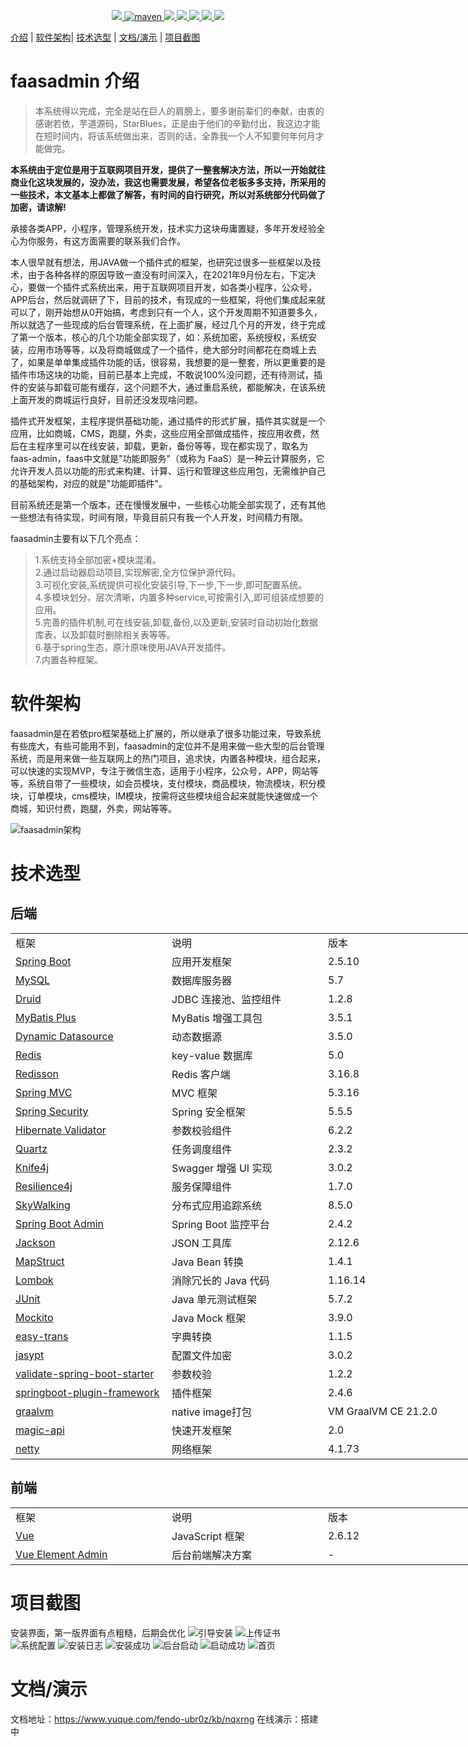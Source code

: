 <p align="center">
    <a target="_blank" href="https://www.oracle.com/technetwork/java/javase/downloads/index.html">
        <img src="https://img.shields.io/badge/JDK-1.8+-green.svg" />
    </a>
    <a href="https://search.maven.org/search?q=com.faasadmin">
        <img alt="maven" src="https://img.shields.io/maven-central/v/com.faasadmin/faas-dependencies.svg?style=flat-square">
    </a>
    <a target="_blank" href="https://www.faasadmin.com">
        <img src="https://img.shields.io/badge/Docs-latest-blue.svg"/>
    </a>
    <a target="_blank" href="https://github.com/faasadmin/faasadmin/releases">
        <img src="https://img.shields.io/github/v/release/faasadmin/faasadmin?logo=github">
    </a>
    <a target="_blank" href="https://gitee.com/faasadmin/faasadmin">
        <img src="https://gitee.com/faasadmin/faasadmin/badge/star.svg?theme=white" />
    </a>
    <a target="_blank" href="https://github.com/faasadmin/faasadmin">
        <img src="https://img.shields.io/github/stars/faasadmin/faasadmin.svg?style=social"/>
    </a>
    <a target="_blank" href="https://jq.qq.com/?_wv=1027&k=KftO146A">
        <img src="https://img.shields.io/badge/QQ群-682834142-blue">
    </a>
</p>

[介绍](#介绍) | [软件架构](#软件架构)| [技术选型](#技术选型) | [文档/演示](#文档演示) | [项目截图](#项目截图)

# faasadmin 介绍

>本系统得以完成，完全是站在巨人的肩膀上，要多谢前辈们的奉献，由衷的感谢若依，芋道源码，StarBlues，正是由于他们的辛勤付出，我这边才能在短时间内，将该系统做出来，否则的话，全靠我一个人不知要何年何月才能做完。

**本系统由于定位是用于互联网项目开发，提供了一整套解决方法，所以一开始就往商业化这块发展的，没办法，我这也需要发展，希望各位老板多多支持，所采用的一些技术，本文基本上都做了解答，有时间的自行研究，所以对系统部分代码做了加密，请谅解!**

承接各类APP，小程序，管理系统开发，技术实力这块毋庸置疑，多年开发经验全心为你服务，有这方面需要的联系我们合作。

本人很早就有想法，用JAVA做一个插件式的框架，也研究过很多一些框架以及技术，由于各种各样的原因导致一直没有时间深入，在2021年9月份左右，下定决心，要做一个插件式系统出来，用于互联网项目开发，如各类小程序，公众号，APP后台，然后就调研了下，目前的技术，有现成的一些框架，将他们集成起来就可以了，刚开始想从0开始搞，考虑到只有一个人，这个开发周期不知道要多久，所以就选了一些现成的后台管理系统，在上面扩展，经过几个月的开发，终于完成了第一个版本，核心的几个功能全部实现了，如：系统加密，系统授权，系统安装，应用市场等等，以及将商城做成了一个插件，绝大部分时间都花在商城上去了，如果是单单集成插件功能的话，很容易，我想要的是一整套，所以更重要的是插件市场这块的功能，目前已基本上完成，不敢说100%没问题，还有待测试，插件的安装与卸载可能有缓存，这个问题不大，通过重启系统，都能解决，在该系统上面开发的商城运行良好，目前还没发现啥问题。

插件式开发框架，主程序提供基础功能，通过插件的形式扩展，插件其实就是一个应用，比如商城，CMS，跑腿，外卖，这些应用全部做成插件，按应用收费，然后在主程序里可以在线安装，卸载，更新，备份等等，现在都实现了，取名为faas-admin，faas中文就是"功能即服务"（或称为 FaaS）是一种云计算服务，它允许开发人员以功能的形式来构建、计算、运行和管理这些应用包，无需维护自己的基础架构，对应的就是"功能即插件"。

目前系统还是第一个版本，还在慢慢发展中，一些核心功能全部实现了，还有其他一些想法有待实现，时间有限，毕竟目前只有我一个人开发，时间精力有限。

faasadmin主要有以下几个亮点：

>1.系统支持全部加密+模块混淆。<br>
>2.通过启动器启动项目,实现解密,全方位保护源代码。<br>
>3.可视化安装,系统提供可视化安装引导,下一步,下一步,即可配置系统。<br>
>4.多模块划分，层次清晰，内置多种service,可按需引入,即可组装成想要的应用。<br>
>5.完善的插件机制,可在线安装,卸载,备份,以及更新,安装时自动初始化数据库表，以及卸载时删除相关表等等。<br>
>6.基于spring生态，原汁原味使用JAVA开发插件。<br>
>7.内置各种框架。<br>

# 软件架构

faasadmin是在若依pro框架基础上扩展的，所以继承了很多功能过来，导致系统有些庞大，有些可能用不到，faasadmin的定位并不是用来做一些大型的后台管理系统，而是用来做一些互联网上的热门项目，追求快，内置各种模块，组合起来，可以快速的实现MVP，专注于微信生态，适用于小程序，公众号，APP，网站等等，系统自带了一些模块，如会员模块，支付模块，商品模块，物流模块，积分模块，订单模块，cms模块，IM模块，按需将这些模块组合起来就能快速做成一个商城，知识付费，跑腿，外卖，网站等等。

![faasadmin架构](img/img.png)

# 技术选型

## 后端

<table class="ne-table" style="width: 750px;">
	<colgroup>
		<col width="250">
			<col width="250">
				<col width="249">
	</colgroup>
	<tbody class="ne-table-inner">
		<tr class="ne-tr">
			<td class="ne-td" data-col="0">
				<div class="ne-td-content">
					<ne-p id="ub8e50e51" data-lake-id="ub8e50e51" ne-alignment="left">
						<ne-text id="uce543835" ne-bold="true" ne-fontsize="16" >
							框架
						</ne-text>
						<span class="ne-viewer-b-filler" ne-filler="block">
							<br>
						</span>
					</ne-p>
				</div>
				<div class="ne-td-break" contenteditable="false">
				</div>
			</td>
			<td class="ne-td" data-col="1">
				<div class="ne-td-content">
					<ne-p id="u8f069e31" data-lake-id="u8f069e31" ne-alignment="left">
						<ne-text id="u4e08ac18" ne-bold="true" ne-fontsize="16" >
							说明
						</ne-text>
						<span class="ne-viewer-b-filler" ne-filler="block">
							<br>
						</span>
					</ne-p>
				</div>
				<div class="ne-td-break" contenteditable="false">
				</div>
			</td>
			<td class="ne-td" data-col="2">
				<div class="ne-td-content">
					<ne-p id="u4ac0a7b2" data-lake-id="u4ac0a7b2" ne-alignment="left">
						<ne-text id="ub88dd7c1" ne-bold="true" ne-fontsize="16" >
							版本
						</ne-text>
						<span class="ne-viewer-b-filler" ne-filler="block">
							<br>
						</span>
					</ne-p>
				</div>
				<div class="ne-td-break" contenteditable="false">
				</div>
			</td>
		</tr>
		<tr class="ne-tr">
			<td class="ne-td" data-col="0">
				<div class="ne-td-content">
					<ne-p id="u957fc498" data-lake-id="u957fc498" ne-alignment="left">
						<a class="ne-link" href="https://gitee.com/link?target=https%3A%2F%2Fspring.io%2Fprojects%2Fspring-boot"
						target="_blank">
							<ne-text id="u7cbf5df2">
								Spring Boot
							</ne-text>
						</a>
						<span class="ne-viewer-b-filler" ne-filler="block">
							<br>
						</span>
					</ne-p>
				</div>
				<div class="ne-td-break" contenteditable="false">
				</div>
			</td>
			<td class="ne-td" data-col="1">
				<div class="ne-td-content">
					<ne-p id="u4285a302" data-lake-id="u4285a302" ne-alignment="left">
						<ne-text id="uaefd3ff4" ne-fontsize="16" >
							应用开发框架
						</ne-text>
						<span class="ne-viewer-b-filler" ne-filler="block">
							<br>
						</span>
					</ne-p>
				</div>
				<div class="ne-td-break" contenteditable="false">
				</div>
			</td>
			<td class="ne-td" data-col="2">
				<div class="ne-td-content">
					<ne-p id="u5a667705" data-lake-id="u5a667705" ne-alignment="left">
						<ne-text id="ufdc24d55" ne-fontsize="16" >
							2.5.10
						</ne-text>
						<span class="ne-viewer-b-filler" ne-filler="block">
							<br>
						</span>
					</ne-p>
				</div>
				<div class="ne-td-break" contenteditable="false">
				</div>
			</td>
		</tr>
		<tr class="ne-tr">
			<td class="ne-td" data-col="0" >
				<div class="ne-td-content">
					<ne-p id="u81269e1f" data-lake-id="u81269e1f" ne-alignment="left">
						<a class="ne-link" href="https://gitee.com/link?target=https%3A%2F%2Fwww.mysql.com%2Fcn%2F"
						target="_blank">
							<ne-text id="u5a8d0b6a">
								MySQL
							</ne-text>
						</a>
						<span class="ne-viewer-b-filler" ne-filler="block">
							<br>
						</span>
					</ne-p>
				</div>
				<div class="ne-td-break" contenteditable="false">
				</div>
			</td>
			<td class="ne-td" data-col="1" >
				<div class="ne-td-content">
					<ne-p id="ua59ee55c" data-lake-id="ua59ee55c" ne-alignment="left">
						<ne-text id="u42b44b1a" ne-fontsize="16">
							数据库服务器
						</ne-text>
						<span class="ne-viewer-b-filler" ne-filler="block">
							<br>
						</span>
					</ne-p>
				</div>
				<div class="ne-td-break" contenteditable="false">
				</div>
			</td>
			<td class="ne-td" data-col="2" >
				<div class="ne-td-content">
					<ne-p id="u68c13fab" data-lake-id="u68c13fab" ne-alignment="left">
						<ne-text id="uc3f541aa" ne-fontsize="16" >
							5.7
						</ne-text>
						<span class="ne-viewer-b-filler" ne-filler="block">
							<br>
						</span>
					</ne-p>
				</div>
				<div class="ne-td-break" contenteditable="false">
				</div>
			</td>
		</tr>
		<tr class="ne-tr">
			<td class="ne-td" data-col="0">
				<div class="ne-td-content">
					<ne-p id="u5545beae" data-lake-id="u5545beae" ne-alignment="left">
						<a class="ne-link" href="https://gitee.com/link?target=https%3A%2F%2Fgithub.com%2Falibaba%2Fdruid"
						target="_blank">
							<ne-text id="u608b3eaa">
								Druid
							</ne-text>
						</a>
						<span class="ne-viewer-b-filler" ne-filler="block">
							<br>
						</span>
					</ne-p>
				</div>
				<div class="ne-td-break" contenteditable="false">
				</div>
			</td>
			<td class="ne-td" data-col="1">
				<div class="ne-td-content">
					<ne-p id="ub3355c95" data-lake-id="ub3355c95" ne-alignment="left">
						<ne-text id="u9010a6b0" ne-fontsize="16" >
							JDBC 连接池、监控组件
						</ne-text>
						<span class="ne-viewer-b-filler" ne-filler="block">
							<br>
						</span>
					</ne-p>
				</div>
				<div class="ne-td-break" contenteditable="false">
				</div>
			</td>
			<td class="ne-td" data-col="2">
				<div class="ne-td-content">
					<ne-p id="u7f579156" data-lake-id="u7f579156" ne-alignment="left">
						<ne-text id="u979f4ea6" ne-fontsize="16" >
							1.2.8
						</ne-text>
						<span class="ne-viewer-b-filler" ne-filler="block">
							<br>
						</span>
					</ne-p>
				</div>
				<div class="ne-td-break" contenteditable="false">
				</div>
			</td>
		</tr>
		<tr class="ne-tr">
			<td class="ne-td" data-col="0" >
				<div class="ne-td-content">
					<ne-p id="u1e87cbc1" data-lake-id="u1e87cbc1" ne-alignment="left">
						<a class="ne-link" href="https://gitee.com/link?target=https%3A%2F%2Fmp.baomidou.com%2F"
						target="_blank">
							<ne-text id="u6b2ff3b9">
								MyBatis Plus
							</ne-text>
						</a>
						<span class="ne-viewer-b-filler" ne-filler="block">
							<br>
						</span>
					</ne-p>
				</div>
				<div class="ne-td-break" contenteditable="false">
				</div>
			</td>
			<td class="ne-td" data-col="1" >
				<div class="ne-td-content">
					<ne-p id="u78b8a1c0" data-lake-id="u78b8a1c0" ne-alignment="left">
						<ne-text id="u0a774214" ne-fontsize="16" >
							MyBatis 增强工具包
						</ne-text>
						<span class="ne-viewer-b-filler" ne-filler="block">
							<br>
						</span>
					</ne-p>
				</div>
				<div class="ne-td-break" contenteditable="false">
				</div>
			</td>
			<td class="ne-td" data-col="2" >
				<div class="ne-td-content">
					<ne-p id="ua05a3f41" data-lake-id="ua05a3f41" ne-alignment="left">
						<ne-text id="u27521712" ne-fontsize="16" >
							3.5.1
						</ne-text>
						<span class="ne-viewer-b-filler" ne-filler="block">
							<br>
						</span>
					</ne-p>
				</div>
				<div class="ne-td-break" contenteditable="false">
				</div>
			</td>
		</tr>
		<tr class="ne-tr">
			<td class="ne-td" data-col="0">
				<div class="ne-td-content">
					<ne-p id="u3353fd06" data-lake-id="u3353fd06" ne-alignment="left">
						<a class="ne-link" href="https://gitee.com/link?target=https%3A%2F%2Fdynamic-datasource.com%2F"
						target="_blank">
							<ne-text id="ucd20e905">
								Dynamic Datasource
							</ne-text>
						</a>
						<span class="ne-viewer-b-filler" ne-filler="block">
							<br>
						</span>
					</ne-p>
				</div>
				<div class="ne-td-break" contenteditable="false">
				</div>
			</td>
			<td class="ne-td" data-col="1">
				<div class="ne-td-content">
					<ne-p id="udfeff504" data-lake-id="udfeff504" ne-alignment="left">
						<ne-text id="u15648572" ne-fontsize="16" >
							动态数据源
						</ne-text>
						<span class="ne-viewer-b-filler" ne-filler="block">
							<br>
						</span>
					</ne-p>
				</div>
				<div class="ne-td-break" contenteditable="false">
				</div>
			</td>
			<td class="ne-td" data-col="2">
				<div class="ne-td-content">
					<ne-p id="uf2f1c81e" data-lake-id="uf2f1c81e" ne-alignment="left">
						<ne-text id="uecbb1c53" ne-fontsize="16" >
							3.5.0
						</ne-text>
						<span class="ne-viewer-b-filler" ne-filler="block">
							<br>
						</span>
					</ne-p>
				</div>
				<div class="ne-td-break" contenteditable="false">
				</div>
			</td>
		</tr>
		<tr class="ne-tr">
			<td class="ne-td" data-col="0" >
				<div class="ne-td-content">
					<ne-p id="uc62f992b" data-lake-id="uc62f992b" ne-alignment="left">
						<a class="ne-link" href="https://gitee.com/link?target=https%3A%2F%2Fredis.io%2F"
						target="_blank">
							<ne-text id="u6b26f59c">
								Redis
							</ne-text>
						</a>
						<span class="ne-viewer-b-filler" ne-filler="block">
							<br>
						</span>
					</ne-p>
				</div>
				<div class="ne-td-break" contenteditable="false">
				</div>
			</td>
			<td class="ne-td" data-col="1" >
				<div class="ne-td-content">
					<ne-p id="u924780a8" data-lake-id="u924780a8" ne-alignment="left">
						<ne-text id="u74b0065a" ne-fontsize="16" >
							key-value 数据库
						</ne-text>
						<span class="ne-viewer-b-filler" ne-filler="block">
							<br>
						</span>
					</ne-p>
				</div>
				<div class="ne-td-break" contenteditable="false">
				</div>
			</td>
			<td class="ne-td" data-col="2" >
				<div class="ne-td-content">
					<ne-p id="ud378d8c9" data-lake-id="ud378d8c9" ne-alignment="left">
						<ne-text id="uebd564de" ne-fontsize="16" >
							5.0
						</ne-text>
						<span class="ne-viewer-b-filler" ne-filler="block">
							<br>
						</span>
					</ne-p>
				</div>
				<div class="ne-td-break" contenteditable="false">
				</div>
			</td>
		</tr>
		<tr class="ne-tr">
			<td class="ne-td" data-col="0">
				<div class="ne-td-content">
					<ne-p id="uea951222" data-lake-id="uea951222" ne-alignment="left">
						<a class="ne-link" href="https://gitee.com/link?target=https%3A%2F%2Fgithub.com%2Fredisson%2Fredisson"
						target="_blank">
							<ne-text id="u799d9af6">
								Redisson
							</ne-text>
						</a>
						<span class="ne-viewer-b-filler" ne-filler="block">
							<br>
						</span>
					</ne-p>
				</div>
				<div class="ne-td-break" contenteditable="false">
				</div>
			</td>
			<td class="ne-td" data-col="1">
				<div class="ne-td-content">
					<ne-p id="ue95df1ac" data-lake-id="ue95df1ac" ne-alignment="left">
						<ne-text id="ua3aca03a" ne-fontsize="16" >
							Redis 客户端
						</ne-text>
						<span class="ne-viewer-b-filler" ne-filler="block">
							<br>
						</span>
					</ne-p>
				</div>
				<div class="ne-td-break" contenteditable="false">
				</div>
			</td>
			<td class="ne-td" data-col="2">
				<div class="ne-td-content">
					<ne-p id="u1d10f7f3" data-lake-id="u1d10f7f3" ne-alignment="left">
						<ne-text id="udbbc0e72" ne-fontsize="16" >
							3.16.8
						</ne-text>
						<span class="ne-viewer-b-filler" ne-filler="block">
							<br>
						</span>
					</ne-p>
				</div>
				<div class="ne-td-break" contenteditable="false">
				</div>
			</td>
		</tr>
		<tr class="ne-tr">
			<td class="ne-td" data-col="0" >
				<div class="ne-td-content">
					<ne-p id="u5a7f06e7" data-lake-id="u5a7f06e7" ne-alignment="left">
						<a class="ne-link" href="https://gitee.com/link?target=https%3A%2F%2Fgithub.com%2Fspring-projects%2Fspring-framework%2Ftree%2Fmaster%2Fspring-webmvc"
						target="_blank">
							<ne-text id="uebed5c48">
								Spring MVC
							</ne-text>
						</a>
						<span class="ne-viewer-b-filler" ne-filler="block">
							<br>
						</span>
					</ne-p>
				</div>
				<div class="ne-td-break" contenteditable="false">
				</div>
			</td>
			<td class="ne-td" data-col="1" >
				<div class="ne-td-content">
					<ne-p id="ucbf873af" data-lake-id="ucbf873af" ne-alignment="left">
						<ne-text id="u94f38f88" ne-fontsize="16" >
							MVC 框架
						</ne-text>
						<span class="ne-viewer-b-filler" ne-filler="block">
							<br>
						</span>
					</ne-p>
				</div>
				<div class="ne-td-break" contenteditable="false">
				</div>
			</td>
			<td class="ne-td" data-col="2" >
				<div class="ne-td-content">
					<ne-p id="u58e59693" data-lake-id="u58e59693" ne-alignment="left">
						<ne-text id="u84d1db03" ne-fontsize="16" >
							5.3.16
						</ne-text>
						<span class="ne-viewer-b-filler" ne-filler="block">
							<br>
						</span>
					</ne-p>
				</div>
				<div class="ne-td-break" contenteditable="false">
				</div>
			</td>
		</tr>
		<tr class="ne-tr">
			<td class="ne-td" data-col="0">
				<div class="ne-td-content">
					<ne-p id="u397f526e" data-lake-id="u397f526e" ne-alignment="left">
						<a class="ne-link" href="https://gitee.com/link?target=https%3A%2F%2Fgithub.com%2Fspring-projects%2Fspring-security"
						target="_blank">
							<ne-text id="u7201e7d5">
								Spring Security
							</ne-text>
						</a>
						<span class="ne-viewer-b-filler" ne-filler="block">
							<br>
						</span>
					</ne-p>
				</div>
				<div class="ne-td-break" contenteditable="false">
				</div>
			</td>
			<td class="ne-td" data-col="1">
				<div class="ne-td-content">
					<ne-p id="u38f28739" data-lake-id="u38f28739" ne-alignment="left">
						<ne-text id="u30810197" ne-fontsize="16" >
							Spring 安全框架
						</ne-text>
						<span class="ne-viewer-b-filler" ne-filler="block">
							<br>
						</span>
					</ne-p>
				</div>
				<div class="ne-td-break" contenteditable="false">
				</div>
			</td>
			<td class="ne-td" data-col="2">
				<div class="ne-td-content">
					<ne-p id="ubac9e398" data-lake-id="ubac9e398" ne-alignment="left">
						<ne-text id="u69859e2d" ne-fontsize="16" >
							5.5.5
						</ne-text>
						<span class="ne-viewer-b-filler" ne-filler="block">
							<br>
						</span>
					</ne-p>
				</div>
				<div class="ne-td-break" contenteditable="false">
				</div>
			</td>
		</tr>
		<tr class="ne-tr">
			<td class="ne-td" data-col="0" >
				<div class="ne-td-content">
					<ne-p id="u7d2233d8" data-lake-id="u7d2233d8" ne-alignment="left">
						<a class="ne-link" href="https://gitee.com/link?target=https%3A%2F%2Fgithub.com%2Fhibernate%2Fhibernate-validator"
						target="_blank">
							<ne-text id="ubc9da8c6">
								Hibernate Validator
							</ne-text>
						</a>
						<span class="ne-viewer-b-filler" ne-filler="block">
							<br>
						</span>
					</ne-p>
				</div>
				<div class="ne-td-break" contenteditable="false">
				</div>
			</td>
			<td class="ne-td" data-col="1" >
				<div class="ne-td-content">
					<ne-p id="u6688e391" data-lake-id="u6688e391" ne-alignment="left">
						<ne-text id="u683e4990" ne-fontsize="16" >
							参数校验组件
						</ne-text>
						<span class="ne-viewer-b-filler" ne-filler="block">
							<br>
						</span>
					</ne-p>
				</div>
				<div class="ne-td-break" contenteditable="false">
				</div>
			</td>
			<td class="ne-td" data-col="2" >
				<div class="ne-td-content">
					<ne-p id="u59f7790f" data-lake-id="u59f7790f" ne-alignment="left">
						<ne-text id="u11ccbaac" ne-fontsize="16" >
							6.2.2
						</ne-text>
						<span class="ne-viewer-b-filler" ne-filler="block">
							<br>
						</span>
					</ne-p>
				</div>
				<div class="ne-td-break" contenteditable="false">
				</div>
			</td>
		</tr>
		<tr class="ne-tr">
			<td class="ne-td" data-col="0" >
				<div class="ne-td-content">
					<ne-p id="u5796e4b7" data-lake-id="u5796e4b7" ne-alignment="left">
						<a class="ne-link" href="https://gitee.com/link?target=https%3A%2F%2Fgithub.com%2Fquartz-scheduler"
						target="_blank">
							<ne-text id="u681c1aa6">
								Quartz
							</ne-text>
						</a>
						<span class="ne-viewer-b-filler" ne-filler="block">
							<br>
						</span>
					</ne-p>
				</div>
				<div class="ne-td-break" contenteditable="false">
				</div>
			</td>
			<td class="ne-td" data-col="1" >
				<div class="ne-td-content">
					<ne-p id="u46c783a0" data-lake-id="u46c783a0" ne-alignment="left">
						<ne-text id="u0ef38f4e" ne-fontsize="16" >
							任务调度组件
						</ne-text>
						<span class="ne-viewer-b-filler" ne-filler="block">
							<br>
						</span>
					</ne-p>
				</div>
				<div class="ne-td-break" contenteditable="false">
				</div>
			</td>
			<td class="ne-td" data-col="2" >
				<div class="ne-td-content">
					<ne-p id="u87b7eb95" data-lake-id="u87b7eb95" ne-alignment="left">
						<ne-text id="uff96e4d0" ne-fontsize="16" >
							2.3.2
						</ne-text>
						<span class="ne-viewer-b-filler" ne-filler="block">
							<br>
						</span>
					</ne-p>
				</div>
				<div class="ne-td-break" contenteditable="false">
				</div>
			</td>
		</tr>
		<tr class="ne-tr">
			<td class="ne-td" data-col="0">
				<div class="ne-td-content">
					<ne-p id="u7c445bd2" data-lake-id="u7c445bd2" ne-alignment="left">
						<a class="ne-link" href="https://gitee.com/xiaoym/knife4j" target="_blank">
							<ne-text id="ua95027f9">
								Knife4j
							</ne-text>
						</a>
						<span class="ne-viewer-b-filler" ne-filler="block">
							<br>
						</span>
					</ne-p>
				</div>
				<div class="ne-td-break" contenteditable="false">
				</div>
			</td>
			<td class="ne-td" data-col="1">
				<div class="ne-td-content">
					<ne-p id="ud24a1c5e" data-lake-id="ud24a1c5e" ne-alignment="left">
						<ne-text id="u166d8b70" ne-fontsize="16" >
							Swagger 增强 UI 实现
						</ne-text>
						<span class="ne-viewer-b-filler" ne-filler="block">
							<br>
						</span>
					</ne-p>
				</div>
				<div class="ne-td-break" contenteditable="false">
				</div>
			</td>
			<td class="ne-td" data-col="2">
				<div class="ne-td-content">
					<ne-p id="u3cfd6afd" data-lake-id="u3cfd6afd" ne-alignment="left">
						<ne-text id="u2c4d4f67" ne-fontsize="16" >
							3.0.2
						</ne-text>
						<span class="ne-viewer-b-filler" ne-filler="block">
							<br>
						</span>
					</ne-p>
				</div>
				<div class="ne-td-break" contenteditable="false">
				</div>
			</td>
		</tr>
		<tr class="ne-tr">
			<td class="ne-td" data-col="0" >
				<div class="ne-td-content">
					<ne-p id="ud1c80d12" data-lake-id="ud1c80d12" ne-alignment="left">
						<a class="ne-link" href="https://gitee.com/link?target=https%3A%2F%2Fgithub.com%2Fresilience4j%2Fresilience4j"
						target="_blank">
							<ne-text id="u4c56bafd">
								Resilience4j
							</ne-text>
						</a>
						<span class="ne-viewer-b-filler" ne-filler="block">
							<br>
						</span>
					</ne-p>
				</div>
				<div class="ne-td-break" contenteditable="false">
				</div>
			</td>
			<td class="ne-td" data-col="1" >
				<div class="ne-td-content">
					<ne-p id="u7dfe9381" data-lake-id="u7dfe9381" ne-alignment="left">
						<ne-text id="u170a9620" ne-fontsize="16" >
							服务保障组件
						</ne-text>
						<span class="ne-viewer-b-filler" ne-filler="block">
							<br>
						</span>
					</ne-p>
				</div>
				<div class="ne-td-break" contenteditable="false">
				</div>
			</td>
			<td class="ne-td" data-col="2" >
				<div class="ne-td-content">
					<ne-p id="ua64de1a8" data-lake-id="ua64de1a8" ne-alignment="left">
						<ne-text id="u53084ca6" ne-fontsize="16" >
							1.7.0
						</ne-text>
						<span class="ne-viewer-b-filler" ne-filler="block">
							<br>
						</span>
					</ne-p>
				</div>
				<div class="ne-td-break" contenteditable="false">
				</div>
			</td>
		</tr>
		<tr class="ne-tr">
			<td class="ne-td" data-col="0">
				<div class="ne-td-content">
					<ne-p id="u3df0aeef" data-lake-id="u3df0aeef" ne-alignment="left">
						<a class="ne-link" href="https://gitee.com/link?target=https%3A%2F%2Fskywalking.apache.org%2F"
						target="_blank">
							<ne-text id="u3f80845c">
								SkyWalking
							</ne-text>
						</a>
						<span class="ne-viewer-b-filler" ne-filler="block">
							<br>
						</span>
					</ne-p>
				</div>
				<div class="ne-td-break" contenteditable="false">
				</div>
			</td>
			<td class="ne-td" data-col="1">
				<div class="ne-td-content">
					<ne-p id="uc69a5a80" data-lake-id="uc69a5a80" ne-alignment="left">
						<ne-text id="u8f6e5be3" ne-fontsize="16" >
							分布式应用追踪系统
						</ne-text>
						<span class="ne-viewer-b-filler" ne-filler="block">
							<br>
						</span>
					</ne-p>
				</div>
				<div class="ne-td-break" contenteditable="false">
				</div>
			</td>
			<td class="ne-td" data-col="2">
				<div class="ne-td-content">
					<ne-p id="ucada6f97" data-lake-id="ucada6f97" ne-alignment="left">
						<ne-text id="ubfb59cd3" ne-fontsize="16" >
							8.5.0
						</ne-text>
						<span class="ne-viewer-b-filler" ne-filler="block">
							<br>
						</span>
					</ne-p>
				</div>
				<div class="ne-td-break" contenteditable="false">
				</div>
			</td>
		</tr>
		<tr class="ne-tr">
			<td class="ne-td" data-col="0" >
				<div class="ne-td-content">
					<ne-p id="u05188f20" data-lake-id="u05188f20" ne-alignment="left">
						<a class="ne-link" href="https://gitee.com/link?target=https%3A%2F%2Fgithub.com%2Fcodecentric%2Fspring-boot-admin"
						target="_blank">
							<ne-text id="u81c696e5">
								Spring Boot Admin
							</ne-text>
						</a>
						<span class="ne-viewer-b-filler" ne-filler="block">
							<br>
						</span>
					</ne-p>
				</div>
				<div class="ne-td-break" contenteditable="false">
				</div>
			</td>
			<td class="ne-td" data-col="1" >
				<div class="ne-td-content">
					<ne-p id="u8f43621a" data-lake-id="u8f43621a" ne-alignment="left">
						<ne-text id="u59dee3bd" ne-fontsize="16" >
							Spring Boot 监控平台
						</ne-text>
						<span class="ne-viewer-b-filler" ne-filler="block">
							<br>
						</span>
					</ne-p>
				</div>
				<div class="ne-td-break" contenteditable="false">
				</div>
			</td>
			<td class="ne-td" data-col="2" >
				<div class="ne-td-content">
					<ne-p id="u16e76e03" data-lake-id="u16e76e03" ne-alignment="left">
						<ne-text id="u4eab6c50" ne-fontsize="16" >
							2.4.2
						</ne-text>
						<span class="ne-viewer-b-filler" ne-filler="block">
							<br>
						</span>
					</ne-p>
				</div>
				<div class="ne-td-break" contenteditable="false">
				</div>
			</td>
		</tr>
		<tr class="ne-tr">
			<td class="ne-td" data-col="0">
				<div class="ne-td-content">
					<ne-p id="u023165b4" data-lake-id="u023165b4" ne-alignment="left">
						<a class="ne-link" href="https://gitee.com/link?target=https%3A%2F%2Fgithub.com%2FFasterXML%2Fjackson"
						target="_blank">
							<ne-text id="u7e9fa45d">
								Jackson
							</ne-text>
						</a>
						<span class="ne-viewer-b-filler" ne-filler="block">
							<br>
						</span>
					</ne-p>
				</div>
				<div class="ne-td-break" contenteditable="false">
				</div>
			</td>
			<td class="ne-td" data-col="1">
				<div class="ne-td-content">
					<ne-p id="u30cf0150" data-lake-id="u30cf0150" ne-alignment="left">
						<ne-text id="ubc16fdc9" ne-fontsize="16" >
							JSON 工具库
						</ne-text>
						<span class="ne-viewer-b-filler" ne-filler="block">
							<br>
						</span>
					</ne-p>
				</div>
				<div class="ne-td-break" contenteditable="false">
				</div>
			</td>
			<td class="ne-td" data-col="2">
				<div class="ne-td-content">
					<ne-p id="udb1a01f4" data-lake-id="udb1a01f4" ne-alignment="left">
						<ne-text id="u884dd92b" ne-fontsize="16" >
							2.12.6
						</ne-text>
						<span class="ne-viewer-b-filler" ne-filler="block">
							<br>
						</span>
					</ne-p>
				</div>
				<div class="ne-td-break" contenteditable="false">
				</div>
			</td>
		</tr>
		<tr class="ne-tr">
			<td class="ne-td" data-col="0" >
				<div class="ne-td-content">
					<ne-p id="u8288dadc" data-lake-id="u8288dadc" ne-alignment="left">
						<a class="ne-link" href="https://gitee.com/link?target=https%3A%2F%2Fmapstruct.org%2F"
						target="_blank">
							<ne-text id="u58a82f73">
								MapStruct
							</ne-text>
						</a>
						<span class="ne-viewer-b-filler" ne-filler="block">
							<br>
						</span>
					</ne-p>
				</div>
				<div class="ne-td-break" contenteditable="false">
				</div>
			</td>
			<td class="ne-td" data-col="1" >
				<div class="ne-td-content">
					<ne-p id="ua55d4703" data-lake-id="ua55d4703" ne-alignment="left">
						<ne-text id="u3da993b3" ne-fontsize="16" >
							Java Bean 转换
						</ne-text>
						<span class="ne-viewer-b-filler" ne-filler="block">
							<br>
						</span>
					</ne-p>
				</div>
				<div class="ne-td-break" contenteditable="false">
				</div>
			</td>
			<td class="ne-td" data-col="2" >
				<div class="ne-td-content">
					<ne-p id="u8d982044" data-lake-id="u8d982044" ne-alignment="left">
						<ne-text id="u5f45eec0" ne-fontsize="16" >
							1.4.1
						</ne-text>
						<span class="ne-viewer-b-filler" ne-filler="block">
							<br>
						</span>
					</ne-p>
				</div>
				<div class="ne-td-break" contenteditable="false">
				</div>
			</td>
		</tr>
		<tr class="ne-tr">
			<td class="ne-td" data-col="0">
				<div class="ne-td-content">
					<ne-p id="u6e40c9c1" data-lake-id="u6e40c9c1" ne-alignment="left">
						<a class="ne-link" href="https://gitee.com/link?target=https%3A%2F%2Fprojectlombok.org%2F"
						target="_blank">
							<ne-text id="u0f0d28b6">
								Lombok
							</ne-text>
						</a>
						<span class="ne-viewer-b-filler" ne-filler="block">
							<br>
						</span>
					</ne-p>
				</div>
				<div class="ne-td-break" contenteditable="false">
				</div>
			</td>
			<td class="ne-td" data-col="1">
				<div class="ne-td-content">
					<ne-p id="u1f185807" data-lake-id="u1f185807" ne-alignment="left">
						<ne-text id="ub4f7171a" ne-fontsize="16" >
							消除冗长的 Java 代码
						</ne-text>
						<span class="ne-viewer-b-filler" ne-filler="block">
							<br>
						</span>
					</ne-p>
				</div>
				<div class="ne-td-break" contenteditable="false">
				</div>
			</td>
			<td class="ne-td" data-col="2">
				<div class="ne-td-content">
					<ne-p id="u600bbfc7" data-lake-id="u600bbfc7" ne-alignment="left">
						<ne-text id="ud10b46cd" ne-fontsize="16" >
							1.16.14
						</ne-text>
						<span class="ne-viewer-b-filler" ne-filler="block">
							<br>
						</span>
					</ne-p>
				</div>
				<div class="ne-td-break" contenteditable="false">
				</div>
			</td>
		</tr>
		<tr class="ne-tr">
			<td class="ne-td" data-col="0" >
				<div class="ne-td-content">
					<ne-p id="u75218e1e" data-lake-id="u75218e1e" ne-alignment="left">
						<a class="ne-link" href="https://gitee.com/link?target=https%3A%2F%2Fjunit.org%2Fjunit5%2F"
						target="_blank">
							<ne-text id="u7aa6d266">
								JUnit
							</ne-text>
						</a>
						<span class="ne-viewer-b-filler" ne-filler="block">
							<br>
						</span>
					</ne-p>
				</div>
				<div class="ne-td-break" contenteditable="false">
				</div>
			</td>
			<td class="ne-td" data-col="1" >
				<div class="ne-td-content">
					<ne-p id="u742e9b88" data-lake-id="u742e9b88" ne-alignment="left">
						<ne-text id="u45854d59" ne-fontsize="16" >
							Java 单元测试框架
						</ne-text>
						<span class="ne-viewer-b-filler" ne-filler="block">
							<br>
						</span>
					</ne-p>
				</div>
				<div class="ne-td-break" contenteditable="false">
				</div>
			</td>
			<td class="ne-td" data-col="2" >
				<div class="ne-td-content">
					<ne-p id="u4c8c0980" data-lake-id="u4c8c0980" ne-alignment="left">
						<ne-text id="ufce7f8e2" ne-fontsize="16" >
							5.7.2
						</ne-text>
						<span class="ne-viewer-b-filler" ne-filler="block">
							<br>
						</span>
					</ne-p>
				</div>
				<div class="ne-td-break" contenteditable="false">
				</div>
			</td>
		</tr>
		<tr class="ne-tr">
			<td class="ne-td" data-col="0">
				<div class="ne-td-content">
					<ne-p id="u4256ebd8" data-lake-id="u4256ebd8" ne-alignment="left">
						<a class="ne-link" href="https://gitee.com/link?target=https%3A%2F%2Fgithub.com%2Fmockito%2Fmockito"
						target="_blank">
							<ne-text id="u756c0ad2">
								Mockito
							</ne-text>
						</a>
						<span class="ne-viewer-b-filler" ne-filler="block">
							<br>
						</span>
					</ne-p>
				</div>
				<div class="ne-td-break" contenteditable="false">
				</div>
			</td>
			<td class="ne-td" data-col="1">
				<div class="ne-td-content">
					<ne-p id="u20f4247d" data-lake-id="u20f4247d" ne-alignment="left">
						<ne-text id="u57d96d01" ne-fontsize="16" >
							Java Mock 框架
						</ne-text>
						<span class="ne-viewer-b-filler" ne-filler="block">
							<br>
						</span>
					</ne-p>
				</div>
				<div class="ne-td-break" contenteditable="false">
				</div>
			</td>
			<td class="ne-td" data-col="2">
				<div class="ne-td-content">
					<ne-p id="ueff4bb11" data-lake-id="ueff4bb11" ne-alignment="left">
						<ne-text id="ud2b69770" ne-fontsize="16" >
							3.9.0
						</ne-text>
						<span class="ne-viewer-b-filler" ne-filler="block">
							<br>
						</span>
					</ne-p>
				</div>
				<div class="ne-td-break" contenteditable="false">
				</div>
			</td>
		</tr>
		<tr class="ne-tr">
			<td class="ne-td" data-col="0">
				<div class="ne-td-content">
					<ne-p id="u63059b13" data-lake-id="u63059b13">
						<a class="ne-link" href="https://gitee.com/fhs-opensource/easy_trans"
						target="_blank">
							<ne-text id="ue7a7f79e">
								easy-trans
							</ne-text>
						</a>
						<span class="ne-viewer-b-filler" ne-filler="block">
							<br>
						</span>
					</ne-p>
				</div>
				<div class="ne-td-break" contenteditable="false">
				</div>
			</td>
			<td class="ne-td" data-col="1">
				<div class="ne-td-content">
					<ne-p id="u1e3eed40" data-lake-id="u1e3eed40">
						<ne-text id="ua9163f63">
							字典转换
						</ne-text>
						<span class="ne-viewer-b-filler" ne-filler="block">
							<br>
						</span>
					</ne-p>
				</div>
				<div class="ne-td-break" contenteditable="false">
				</div>
			</td>
			<td class="ne-td" data-col="2">
				<div class="ne-td-content">
					<ne-p id="ua3be0d66" data-lake-id="ua3be0d66">
						<ne-text id="uf131c6de">
							1.1.5
						</ne-text>
						<span class="ne-viewer-b-filler" ne-filler="block">
							<br>
						</span>
					</ne-p>
				</div>
				<div class="ne-td-break" contenteditable="false">
				</div>
			</td>
		</tr>
		<tr class="ne-tr">
			<td class="ne-td" data-col="0">
				<div class="ne-td-content">
					<ne-p id="ud0138fdf" data-lake-id="ud0138fdf">
						<a class="ne-link" href="https://github.com/ulisesbocchio/jasypt-spring-boot"
						target="_blank">
							<ne-text id="ud70fe625">
								jasypt
							</ne-text>
						</a>
						<span class="ne-viewer-b-filler" ne-filler="block">
							<br>
						</span>
					</ne-p>
				</div>
				<div class="ne-td-break" contenteditable="false">
				</div>
			</td>
			<td class="ne-td" data-col="1">
				<div class="ne-td-content">
					<ne-p id="uae0b5aa9" data-lake-id="uae0b5aa9">
						<ne-text id="u6975e930">
							配置文件加密
						</ne-text>
						<span class="ne-viewer-b-filler" ne-filler="block">
							<br>
						</span>
					</ne-p>
				</div>
				<div class="ne-td-break" contenteditable="false">
				</div>
			</td>
			<td class="ne-td" data-col="2">
				<div class="ne-td-content">
					<ne-p id="u47567a23" data-lake-id="u47567a23">
						<ne-text id="u49ce82e0">
							3.0.2
						</ne-text>
						<span class="ne-viewer-b-filler" ne-filler="block">
							<br>
						</span>
					</ne-p>
				</div>
				<div class="ne-td-break" contenteditable="false">
				</div>
			</td>
		</tr>
		<tr class="ne-tr">
			<td class="ne-td" data-col="0">
				<div class="ne-td-content">
					<ne-p id="ub9b53880" data-lake-id="ub9b53880">
						<a class="ne-link" href="https://github.com/liangbaika/validate" target="_blank">
							<ne-text id="ubc7beed4">
								validate-spring-boot-starter
							</ne-text>
						</a>
						<span class="ne-viewer-b-filler" ne-filler="block">
							<br>
						</span>
					</ne-p>
				</div>
				<div class="ne-td-break" contenteditable="false">
				</div>
			</td>
			<td class="ne-td" data-col="1">
				<div class="ne-td-content">
					<ne-p id="ub225613d" data-lake-id="ub225613d">
						<ne-text id="u3bee1f16">
							参数校验
						</ne-text>
						<span class="ne-viewer-b-filler" ne-filler="block">
							<br>
						</span>
					</ne-p>
				</div>
				<div class="ne-td-break" contenteditable="false">
				</div>
			</td>
			<td class="ne-td" data-col="2">
				<div class="ne-td-content">
					<ne-p id="u13ee80ba" data-lake-id="u13ee80ba">
						<ne-text id="ub67e1ae0">
							1.2.2
						</ne-text>
						<span class="ne-viewer-b-filler" ne-filler="block">
							<br>
						</span>
					</ne-p>
				</div>
				<div class="ne-td-break" contenteditable="false">
				</div>
			</td>
		</tr>
		<tr class="ne-tr">
			<td class="ne-td" data-col="0">
				<div class="ne-td-content">
					<ne-p id="uc5f022d2" data-lake-id="uc5f022d2">
						<a class="ne-link" href="https://gitee.com/starblues/springboot-plugin-framework-parent"
						target="_blank">
							<ne-text id="ue3c92974">
								springboot-plugin-framework
							</ne-text>
						</a>
						<span class="ne-viewer-b-filler" ne-filler="block">
							<br>
						</span>
					</ne-p>
				</div>
				<div class="ne-td-break" contenteditable="false">
				</div>
			</td>
			<td class="ne-td" data-col="1">
				<div class="ne-td-content">
					<ne-p id="u3de3467b" data-lake-id="u3de3467b">
						<ne-text id="u5f03f022">
							插件框架
						</ne-text>
						<span class="ne-viewer-b-filler" ne-filler="block">
							<br>
						</span>
					</ne-p>
				</div>
				<div class="ne-td-break" contenteditable="false">
				</div>
			</td>
			<td class="ne-td" data-col="2">
				<div class="ne-td-content">
					<ne-p id="uf74cab4a" data-lake-id="uf74cab4a">
						<ne-text id="u4a328850">
							2.4.6
						</ne-text>
						<span class="ne-viewer-b-filler" ne-filler="block">
							<br>
						</span>
					</ne-p>
				</div>
				<div class="ne-td-break" contenteditable="false">
				</div>
			</td>
		</tr>
		<tr class="ne-tr">
			<td class="ne-td" data-col="0">
				<div class="ne-td-content">
					<ne-p id="u22930f36" data-lake-id="u22930f36">
						<a class="ne-link" href="https://github.com/graalvm/graalvm-ce-builds/releases"
						target="_blank">
							<ne-text id="uf5c9e095">
								graalvm
							</ne-text>
						</a>
						<span class="ne-viewer-b-filler" ne-filler="block">
							<br>
						</span>
					</ne-p>
				</div>
				<div class="ne-td-break" contenteditable="false">
				</div>
			</td>
			<td class="ne-td" data-col="1">
				<div class="ne-td-content">
					<ne-p id="ud2e0801b" data-lake-id="ud2e0801b">
						<ne-text id="u8b927bf3">
							native image打包
						</ne-text>
						<span class="ne-viewer-b-filler" ne-filler="block">
							<br>
						</span>
					</ne-p>
				</div>
				<div class="ne-td-break" contenteditable="false">
				</div>
			</td>
			<td class="ne-td" data-col="2">
				<div class="ne-td-content">
					<ne-p id="u3a863a78" data-lake-id="u3a863a78">
						<ne-text id="ud9cb262c">
							VM GraalVM CE 21.2.0
						</ne-text>
						<span class="ne-viewer-b-filler" ne-filler="block">
							<br>
						</span>
					</ne-p>
				</div>
				<div class="ne-td-break" contenteditable="false">
				</div>
			</td>
		</tr>
		<tr class="ne-tr">
			<td class="ne-td" data-col="0">
				<div class="ne-td-content">
					<ne-p id="uc8391230" data-lake-id="uc8391230">
						<a class="ne-link" href="https://gitee.com/ssssssss-team/magic-api" target="_blank">
							<ne-text id="u43e182d5">
								magic-api
							</ne-text>
						</a>
						<span class="ne-viewer-b-filler" ne-filler="block">
							<br>
						</span>
					</ne-p>
				</div>
				<div class="ne-td-break" contenteditable="false">
				</div>
			</td>
			<td class="ne-td" data-col="1">
				<div class="ne-td-content">
					<ne-p id="uf2afb455" data-lake-id="uf2afb455">
						<ne-text id="ubdaaeef8" ne-fontsize="16" >
							快速开发框架
						</ne-text>
						<span class="ne-viewer-b-filler" ne-filler="block">
							<br>
						</span>
					</ne-p>
				</div>
				<div class="ne-td-break" contenteditable="false">
				</div>
			</td>
			<td class="ne-td" data-col="2">
				<div class="ne-td-content">
					<ne-p id="u79ffd956" data-lake-id="u79ffd956">
						<ne-text id="uc67b8122" ne-fontsize="16" >
							2.0
						</ne-text>
						<span class="ne-viewer-b-filler" ne-filler="block">
							<br>
						</span>
					</ne-p>
				</div>
				<div class="ne-td-break" contenteditable="false">
				</div>
			</td>
		</tr>
		<tr class="ne-tr">
			<td class="ne-td" data-col="0">
				<div class="ne-td-content">
					<ne-p id="u802a1ecc" data-lake-id="u802a1ecc">
						<a class="ne-link" href="https://netty.io/" target="_blank">
							<ne-text id="u2b99a104" ne-fontsize="16">
								netty
							</ne-text>
						</a>
						<span class="ne-viewer-b-filler" ne-filler="block">
							<br>
						</span>
					</ne-p>
				</div>
				<div class="ne-td-break" contenteditable="false">
				</div>
			</td>
			<td class="ne-td" data-col="1">
				<div class="ne-td-content">
					<ne-p id="ucd475153" data-lake-id="ucd475153">
						<ne-text id="u837a80c3" ne-fontsize="16">
							网络框架
						</ne-text>
						<span class="ne-viewer-b-filler" ne-filler="block">
							<br>
						</span>
					</ne-p>
				</div>
				<div class="ne-td-break" contenteditable="false">
				</div>
			</td>
			<td class="ne-td" data-col="2">
				<div class="ne-td-content">
					<ne-p id="u2e8c9c99" data-lake-id="u2e8c9c99">
						<ne-text id="u2bf0b648">
							4.1.73
						</ne-text>
						<span class="ne-viewer-b-filler" ne-filler="block">
							<br>
						</span>
					</ne-p>
				</div>
				<div class="ne-td-break" contenteditable="false">
				</div>
			</td>
		</tr>
	</tbody>
</table>

## 前端

<table class="ne-table" style="width: 750px;">
	<colgroup>
		<col width="250">
			<col width="250">
				<col width="249">
	</colgroup>
	<tbody class="ne-table-inner">
		<tr class="ne-tr">
			<td class="ne-td" data-col="0">
				<div class="ne-td-content">
					<ne-p id="ub8f4195a" data-lake-id="ub8f4195a" ne-alignment="left">
						<ne-text id="u6546ad9e" ne-bold="true" ne-fontsize="16" >
							框架
						</ne-text>
						<span class="ne-viewer-b-filler" ne-filler="block">
							<br>
						</span>
					</ne-p>
				</div>
				<div class="ne-td-break" contenteditable="false">
				</div>
			</td>
			<td class="ne-td" data-col="1">
				<div class="ne-td-content">
					<ne-p id="udd3f9631" data-lake-id="udd3f9631" ne-alignment="left">
						<ne-text id="u9ef56c5b" ne-bold="true" ne-fontsize="16" >
							说明
						</ne-text>
						<span class="ne-viewer-b-filler" ne-filler="block">
							<br>
						</span>
					</ne-p>
				</div>
				<div class="ne-td-break" contenteditable="false">
				</div>
			</td>
			<td class="ne-td" data-col="2">
				<div class="ne-td-content">
					<ne-p id="ud474d9fa" data-lake-id="ud474d9fa" ne-alignment="left">
						<ne-text id="u0d8f7178" ne-bold="true" ne-fontsize="16" >
							版本
						</ne-text>
						<span class="ne-viewer-b-filler" ne-filler="block">
							<br>
						</span>
					</ne-p>
				</div>
				<div class="ne-td-break" contenteditable="false">
				</div>
			</td>
		</tr>
		<tr class="ne-tr">
			<td class="ne-td" data-col="0">
				<div class="ne-td-content">
					<ne-p id="uf01f86ce" data-lake-id="uf01f86ce" ne-alignment="left">
						<a class="ne-link" href="https://gitee.com/link?target=https%3A%2F%2Fcn.vuejs.org%2Findex.html"
						target="_blank">
							<ne-text id="u28922c45">
								Vue
							</ne-text>
						</a>
						<span class="ne-viewer-b-filler" ne-filler="block">
							<br>
						</span>
					</ne-p>
				</div>
				<div class="ne-td-break" contenteditable="false">
				</div>
			</td>
			<td class="ne-td" data-col="1">
				<div class="ne-td-content">
					<ne-p id="u13641a08" data-lake-id="u13641a08" ne-alignment="left">
						<ne-text id="u3c0d702a" ne-fontsize="16" >
							JavaScript 框架
						</ne-text>
						<span class="ne-viewer-b-filler" ne-filler="block">
							<br>
						</span>
					</ne-p>
				</div>
				<div class="ne-td-break" contenteditable="false">
				</div>
			</td>
			<td class="ne-td" data-col="2">
				<div class="ne-td-content">
					<ne-p id="u6e4ec2d0" data-lake-id="u6e4ec2d0" ne-alignment="left">
						<ne-text id="u8fa4355e" ne-fontsize="16" >
							2.6.12
						</ne-text>
						<span class="ne-viewer-b-filler" ne-filler="block">
							<br>
						</span>
					</ne-p>
				</div>
				<div class="ne-td-break" contenteditable="false">
				</div>
			</td>
		</tr>
		<tr class="ne-tr">
			<td class="ne-td" data-col="0" >
				<div class="ne-td-content">
					<ne-p id="ufcfc57a2" data-lake-id="ufcfc57a2" ne-alignment="left">
						<a class="ne-link" href="https://gitee.com/link?target=https%3A%2F%2Fpanjiachen.github.io%2Fvue-element-admin-site%2Fzh%2F"
						target="_blank">
							<ne-text id="u0145e620">
								Vue Element Admin
							</ne-text>
						</a>
						<span class="ne-viewer-b-filler" ne-filler="block">
							<br>
						</span>
					</ne-p>
				</div>
				<div class="ne-td-break" contenteditable="false">
				</div>
			</td>
			<td class="ne-td" data-col="1" >
				<div class="ne-td-content">
					<ne-p id="ub126575d" data-lake-id="ub126575d" ne-alignment="left">
						<ne-text id="u9fafc90e" ne-fontsize="16" >
							后台前端解决方案
						</ne-text>
						<span class="ne-viewer-b-filler" ne-filler="block">
							<br>
						</span>
					</ne-p>
				</div>
				<div class="ne-td-break" contenteditable="false">
				</div>
			</td>
			<td class="ne-td" data-col="2" >
				<div class="ne-td-content">
					<ne-p id="uab4ceae0" data-lake-id="uab4ceae0" ne-alignment="left">
						<ne-text id="ucf104975" ne-fontsize="16" >
							-
						</ne-text>
						<span class="ne-viewer-b-filler" ne-filler="block">
							<br>
						</span>
					</ne-p>
				</div>
				<div class="ne-td-break" contenteditable="false">
				</div>
			</td>
		</tr>
	</tbody>
</table>

# 项目截图

安装界面，第一版界面有点粗糙，后期会优化
![引导安装](img/img_1.png)
![上传证书](img/img_3.png)
![系统配置](img/img_2.png)
![安装日志](img/img_4.png)
![安装成功](img/img_5.png)
![后台启动](img/img_6.png)
![启动成功](img/img_7.png)
![首页](img/img_8.png)
# 文档/演示
文档地址：https://www.yuque.com/fendo-ubr0z/kb/nqxrng
在线演示：搭建中